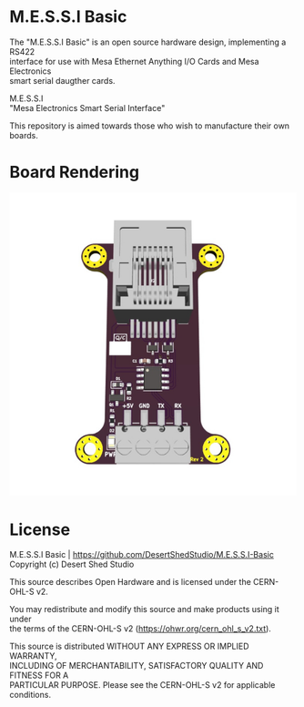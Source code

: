 M.E.S.S.I Basic
============

The "M.E.S.S.I Basic" is an open source hardware design, implementing a RS422 <br>
interface for use with Mesa Ethernet Anything I/O Cards and Mesa Electronics <br>
smart serial daugther cards.

M.E.S.S.I <br>
"Mesa Electronics Smart Serial Interface"

This repository is aimed towards those who wish to manufacture their own boards. 

Board Rendering
============

![photo](Images/00.jpg)

License
=======

M.E.S.S.I Basic | https://github.com/DesertShedStudio/M.E.S.S.I-Basic <br>
Copyright (c) Desert Shed Studio

This source describes Open Hardware and is licensed under the CERN-OHL-S v2.

You may redistribute and modify this source and make products using it under <br>
the terms of the CERN-OHL-S v2 (https://ohwr.org/cern_ohl_s_v2.txt). <br>

This source is distributed WITHOUT ANY EXPRESS OR IMPLIED WARRANTY, <br>
INCLUDING OF MERCHANTABILITY, SATISFACTORY QUALITY AND FITNESS FOR A <br>
PARTICULAR PURPOSE. Please see the CERN-OHL-S v2 for applicable conditions.

